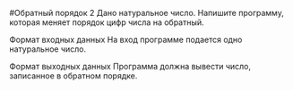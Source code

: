 #Обратный порядок 2
Дано натуральное число. Напишите программу, которая меняет порядок цифр числа на обратный.

Формат входных данных 
На вход программе подается одно натуральное число.

Формат выходных данных
Программа должна вывести число, записанное в обратном порядке.